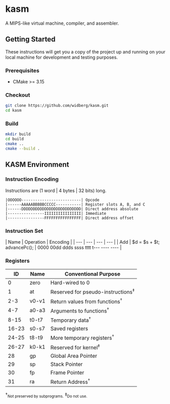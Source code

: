 # kasm

A MIPS-like virtual machine, compiler, and assembler.

## Getting Started

These instructions will get you a copy of the project up and running on your local machine for development and testing purposes.

### Prerequisites

* CMake >= 3.15

### Checkout

```sh
git clone https://github.com/widberg/kasm.git
cd kasm
```

### Build

```sh
mkdir build
cd build
cmake ..
cmake --build .
```

## KASM Environment

### Instruction Encoding

Instructions are (1 word | 4 bytes | 32 bits) long.

```text
|OOOOOO--------------------------| Opcode
|------AAAAABBBBBCCCCC-----------| Register slots A, B, and C
|------DDDDDDDDDDDDDDDDDDDDDDDDDD| Direct address absolute
|----------------IIIIIIIIIIIIIIII| Immediate
|----------------FFFFFFFFFFFFFFFF| Direct address offset
```

### Instruction Set

| Name | Operation | Encoding |
| --- | --- | --- | --- |
| Add | $d = $s + $t; advancePc(); | 0000 00dd ddds ssss tttt t--- ---- ---- |

### Registers

| ID | Name | Conventional Purpose |
| --- | --- | --- |
| 0 | zero | Hard-wired to 0 |
| 1 | at | Reserved for pseudo-instructions<sup>‡</sup> |
| 2-3 | v0-v1 | Return values from functions<sup>†</sup> |
| 4-7 | a0-a3 | Arguments to functions<sup>†</sup> |
| 8-15 | t0-t7 | Temporary data<sup>†</sup> |
| 16-23 | s0-s7 | Saved registers |
| 24-25 | t8-t9 | More temporary registers<sup>†</sup> |
| 26-27 | k0-k1 | Reserved for kernel<sup>‡</sup> |
| 28 | gp | Global Area Pointer |
| 29 | sp | Stack Pointer |
| 30 | fp | Frame Pointer |
| 31 | ra | Return Address<sup>†</sup> |
†<sub>Not preserved by subprograms.</sub>
‡<sub>Do not use.</sub>
